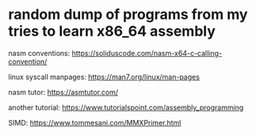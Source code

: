 # random dump of programs from my tries to learn x86_64 assembly 

nasm conventions:
https://soliduscode.com/nasm-x64-c-calling-convention/

linux syscall manpages:
https://man7.org/linux/man-pages

nasm tutor:
https://asmtutor.com/

another tutorial:
https://www.tutorialspoint.com/assembly_programming

SIMD: https://www.tommesani.com/MMXPrimer.html
